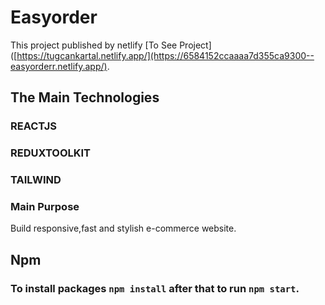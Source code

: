 
# Easyorder

This project published by netlify [To See Project]([https://tugcankartal.netlify.app/](https://6584152ccaaaa7d355ca9300--easyorderr.netlify.app/).
## The Main Technologies 

### REACTJS 
### REDUXTOOLKIT
### TAILWIND

### Main Purpose

Build responsive,fast and stylish e-commerce website.



## Npm

### To install packages `npm install` after that to run `npm start`.

